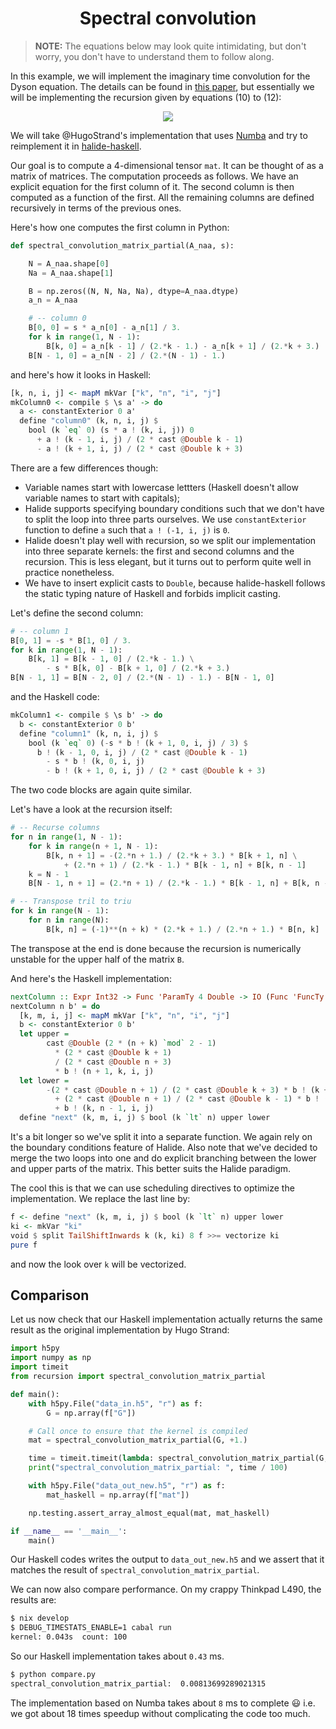 <h1 align="center">
Spectral convolution
</h1>

> **NOTE:** The equations below may look quite intimidating, but don't worry,
> you don't have to understand them to follow along.

In this example, we will implement the imaginary time convolution for the Dyson
equation. The details can be found in [this
paper](https://doi.org/10.1063/5.0003145), but essentially we will be
implementing the recursion given by equations (10) to (12):

<div align="center">

![](./scary-convolution.png)

</div>

We will take @HugoStrand's implementation that uses
[Numba](https://numba.pydata.org/) and try to reimplement it in
[halide-haskell](https://github.com/twesterhout/halide-haskell).

Our goal is to compute a 4-dimensional tensor `mat`. It can be thought of as a
matrix of matrices. The computation proceeds as follows. We have an explicit
equation for the first column of it. The second column is then computed as a
function of the first. All the remaining columns are defined recursively in
terms of the previous ones.

Here's how one computes the first column in Python:

```python
def spectral_convolution_matrix_partial(A_naa, s):

    N = A_naa.shape[0]
    Na = A_naa.shape[1]

    B = np.zeros((N, N, Na, Na), dtype=A_naa.dtype)
    a_n = A_naa

    # -- column 0
    B[0, 0] = s * a_n[0] - a_n[1] / 3.
    for k in range(1, N - 1):
        B[k, 0] = a_n[k - 1] / (2.*k - 1.) - a_n[k + 1] / (2.*k + 3.)
    B[N - 1, 0] = a_n[N - 2] / (2.*(N - 1) - 1.)
```

and here's how it looks in Haskell:

```haskell
[k, n, i, j] <- mapM mkVar ["k", "n", "i", "j"]
mkColumn0 <- compile $ \s a' -> do
  a <- constantExterior 0 a'
  define "column0" (k, n, i, j) $
    bool (k `eq` 0) (s * a ! (k, i, j)) 0
      + a ! (k - 1, i, j) / (2 * cast @Double k - 1)
      - a ! (k + 1, i, j) / (2 * cast @Double k + 3)
```

There are a few differences though:

 - Variable names start with lowercase lettters (Haskell doesn't allow variable
   names to start with capitals);
 - Halide supports specifying boundary conditions such that we don't have to
   split the loop into three parts ourselves. We use `constantExterior`
   function to define `a` such that `a ! (-1, i, j)` is `0`.
 - Halide doesn't play well with recursion, so we split our implementation into
   three separate kernels: the first and second columns and the recursion. This
   is less elegant, but it turns out to perform quite well in practice
   nonetheless.
 - We have to insert explicit casts to `Double`, because halide-haskell follows
   the static typing nature of Haskell and forbids implicit casting.

Let's define the second column:

```python
# -- column 1
B[0, 1] = -s * B[1, 0] / 3.
for k in range(1, N - 1):
    B[k, 1] = B[k - 1, 0] / (2.*k - 1.) \
        - s * B[k, 0] - B[k + 1, 0] / (2.*k + 3.)
B[N - 1, 1] = B[N - 2, 0] / (2.*(N - 1) - 1.) - B[N - 1, 0]
```

and the Haskell code:

```haskell
mkColumn1 <- compile $ \s b' -> do
  b <- constantExterior 0 b'
  define "column1" (k, n, i, j) $
    bool (k `eq` 0) (-s * b ! (k + 1, 0, i, j) / 3) $
      b ! (k - 1, 0, i, j) / (2 * cast @Double k - 1)
        - s * b ! (k, 0, i, j)
        - b ! (k + 1, 0, i, j) / (2 * cast @Double k + 3)
```

The two code blocks are again quite similar.

Let's have a look at the recursion itself:

```python
# -- Recurse columns
for n in range(1, N - 1):
    for k in range(n + 1, N - 1):
        B[k, n + 1] = -(2.*n + 1.) / (2.*k + 3.) * B[k + 1, n] \
            + (2.*n + 1) / (2.*k - 1.) * B[k - 1, n] + B[k, n - 1]
    k = N - 1
    B[N - 1, n + 1] = (2.*n + 1) / (2.*k - 1.) * B[k - 1, n] + B[k, n - 1]

# -- Transpose tril to triu        
for k in range(N - 1):
    for n in range(N):
        B[k, n] = (-1)**(n + k) * (2.*k + 1.) / (2.*n + 1.) * B[n, k]
```

The transpose at the end is done because the recursion is numerically unstable
for the upper half of the matrix `B`.

And here's the Haskell implementation:

```haskell
nextColumn :: Expr Int32 -> Func 'ParamTy 4 Double -> IO (Func 'FuncTy 4 Double)
nextColumn n b' = do
  [k, m, i, j] <- mapM mkVar ["k", "n", "i", "j"]
  b <- constantExterior 0 b'
  let upper =
        cast @Double (2 * (n + k) `mod` 2 - 1)
          * (2 * cast @Double k + 1)
          / (2 * cast @Double n + 3)
          * b ! (n + 1, k, i, j)
  let lower =
        -(2 * cast @Double n + 1) / (2 * cast @Double k + 3) * b ! (k + 1, n, i, j)
          + (2 * cast @Double n + 1) / (2 * cast @Double k - 1) * b ! (k - 1, n, i, j)
          + b ! (k, n - 1, i, j)
  define "next" (k, m, i, j) $ bool (k `lt` n) upper lower
```

It's a bit longer so we've split it into a separate function. We again rely on
the boundary conditions feature of Halide. Also note that we've decided to
merge the two loops into one and do explicit branching between the lower and
upper parts of the matrix. This better suits the Halide paradigm.

The cool this is that we can use scheduling directives to optimize the
implementation. We replace the last line by:

```haskell
f <- define "next" (k, m, i, j) $ bool (k `lt` n) upper lower
ki <- mkVar "ki"
void $ split TailShiftInwards k (k, ki) 8 f >>= vectorize ki
pure f
```

and now the look over `k` will be vectorized.

## Comparison

Let us now check that our Haskell implementation actually returns the same result as the original implementation by Hugo Strand:

```python
import h5py
import numpy as np
import timeit
from recursion import spectral_convolution_matrix_partial

def main():
    with h5py.File("data_in.h5", "r") as f:
        G = np.array(f["G"])

    # Call once to ensure that the kernel is compiled
    mat = spectral_convolution_matrix_partial(G, +1.)

    time = timeit.timeit(lambda: spectral_convolution_matrix_partial(G, +1.), number=100)
    print("spectral_convolution_matrix_partial: ", time / 100)

    with h5py.File("data_out_new.h5", "r") as f:
        mat_haskell = np.array(f["mat"])

    np.testing.assert_array_almost_equal(mat, mat_haskell)

if __name__ == '__main__':
    main()
```

Our Haskell codes writes the output to `data_out_new.h5` and we assert that it
matches the result of `spectral_convolution_matrix_partial`.

We can now also compare performance. On my crappy Thinkpad L490, the results are:

```sh
$ nix develop
$ DEBUG_TIMESTATS_ENABLE=1 cabal run
kernel: 0.043s  count: 100
```

So our Haskell implementation takes about `0.43` ms.

```sh
$ python compare.py
spectral_convolution_matrix_partial:  0.00813699289021315
```

The implementation based on Numba takes about `8` ms to complete :smiley: i.e.
we got about 18 times speedup without complicating the code too much.
